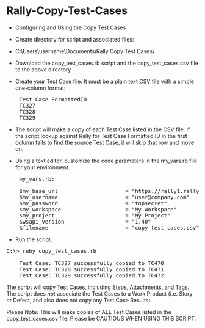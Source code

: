 Rally-Copy-Test-Cases
=====================

- Configuring and Using the Copy Test Cases

- Create directory for script and associated files:

- C:\Users\username\Documents\Rally Copy Test Cases\ 

- Download the copy_test_cases.rb script and the copy_test_cases.csv file to the above directory
 

- Create your Test Case file. It must be a plain text CSV file with a simple one-column format:
<pre>
	Test Case FormattedID
	TC327
	TC328
	TC329
</pre>
- The script will make a copy of each Test Case listed in the CSV file. If the script lookup against Rally for Test Case Formatted ID in the first column fails to find the source Test Case, it will skip that row and move on.

- Using a text editor, customize the code parameters in the my_vars.rb file for your environment.
 <pre>
	my_vars.rb:
	
	$my_base_url                     = "https://rally1.rallydev.com/slm"
	$my_username                     = "user@company.com"
	$my_password                     = "topsecret"
	$my_workspace                    = "My Workspace"
	$my_project                      = "My Project"
	$wsapi_version                   = "1.40"
	$filename                        = "copy_test_cases.csv"
</pre>

- Run the script.
<pre>
C:\> ruby copy_test_cases.rb

	Test Case: TC327 successfully copied to TC470
	Test Case: TC328 successfully copied to TC471
	Test Case: TC329 successfully copied to TC472
</pre>

The script will copy Test Cases, including Steps, Attachments, and Tags. The script does _not_ associate the Test Cases to a Work Product (i.e. Story or Defect, and also does not copy any Test Case Results).

Please Note: This will make copies of ALL Test Cases listed in the copy_test_cases.csv file. Please be CAUTIOUS WHEN USING THIS SCRIPT.

